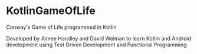 # KotlinGameOfLife
Conway's Game of Life programmed in Kotlin

Developed by Aimee Handley and David Welman to learn Kotlin and Android development using Test Driven Development and Functional Programming
